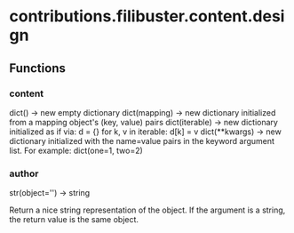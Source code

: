 # contributions.filibuster.content.design


## Functions

### content
dict() -> new empty dictionary
dict(mapping) -> new dictionary initialized from a mapping object's
(key, value) pairs
dict(iterable) -> new dictionary initialized as if via:
d = {}
for k, v in iterable:
d[k] = v
dict(**kwargs) -> new dictionary initialized with the name=value pairs
in the keyword argument list.  For example:  dict(one=1, two=2)
### __author__
str(object='') -> string

Return a nice string representation of the object.
If the argument is a string, the return value is the same object.
